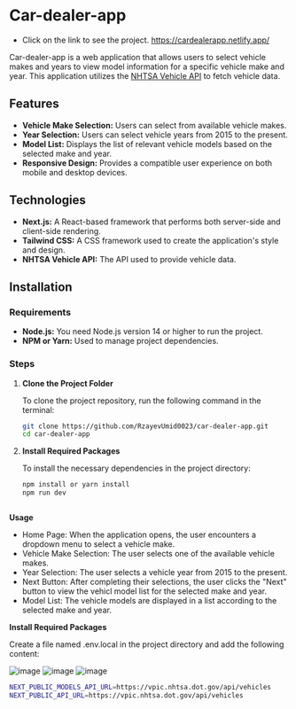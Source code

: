 # Car-dealer-app
- Click on the link to see the project. https://cardealerapp.netlify.app/
  
Car-dealer-app is a web application that allows users to select vehicle makes and years to view model information for a specific vehicle make and year. This application utilizes the [NHTSA Vehicle API](https://vpic.nhtsa.dot.gov/api/) to fetch vehicle data.

## Features

- **Vehicle Make Selection:** Users can select from available vehicle makes.
- **Year Selection:** Users can select vehicle years from 2015 to the present.
- **Model List:** Displays the list of relevant vehicle models based on the selected make and year.
- **Responsive Design:** Provides a compatible user experience on both mobile and desktop devices.

## Technologies

- **Next.js:** A React-based framework that performs both server-side and client-side rendering.
- **Tailwind CSS:** A CSS framework used to create the application's style and design.
- **NHTSA Vehicle API:** The API used to provide vehicle data.

## Installation

### Requirements

- **Node.js:** You need Node.js version 14 or higher to run the project.
- **NPM or Yarn:** Used to manage project dependencies.

### Steps

1. **Clone the Project Folder**

   To clone the project repository, run the following command in the terminal:

   ```bash
   git clone https://github.com/RzayevUmid0023/car-dealer-app.git
   cd car-dealer-app

2. **Install Required Packages**

   To install the necessary dependencies in the project directory:

   ```bash
   npm install or yarn install
   npm run dev



**Usage**
- Home Page: When the application opens, the user encounters a dropdown menu to select a vehicle make.
- Vehicle Make Selection: The user selects one of the available vehicle makes.
- Year Selection: The user selects a vehicle year from 2015 to the present.
- Next Button: After completing their selections, the user clicks the "Next" button to view the vehicl model list for the selected make and year.
- Model List: The vehicle models are displayed in a list according to the selected make and year. 

 **Install Required Packages**

  Create a file named .env.local in the project directory and add the following content:

![image](https://github.com/user-attachments/assets/270ecd13-24d6-4b8a-84a8-b5edfd1a3e09)
![image](https://github.com/user-attachments/assets/825d33db-0fff-4871-9832-6660bcd36968)
![image](https://github.com/user-attachments/assets/0719f761-1683-44b2-bd20-905f4e7576fa)






   ```bash
   NEXT_PUBLIC_MODELS_API_URL=https://vpic.nhtsa.dot.gov/api/vehicles
   NEXT_PUBLIC_API_URL=https://vpic.nhtsa.dot.gov/api/vehicles




